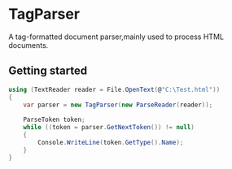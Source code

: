 # TagParser

A tag-formatted document parser,mainly used to process HTML documents.

## Getting started

```cs
using (TextReader reader = File.OpenText(@"C:\Test.html"))
{
    var parser = new TagParser(new ParseReader(reader));
    
    ParseToken token;
    while ((token = parser.GetNextToken()) != null)
    {
        Console.WriteLine(token.GetType().Name);
    }
}
```
